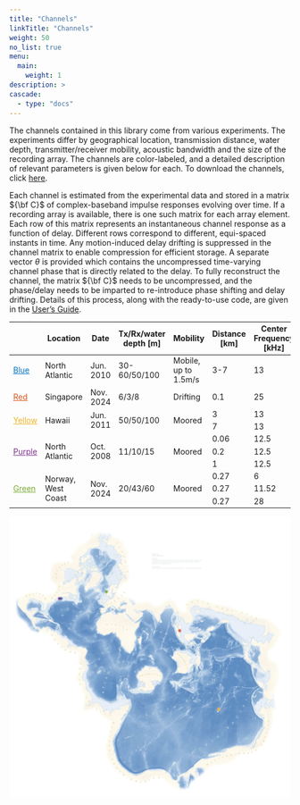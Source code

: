 ```yaml
---
title: "Channels"
linkTitle: "Channels"
weight: 50
no_list: true
menu:
  main:
    weight: 1
description: >
cascade:
  - type: "docs"
---
```


The channels contained in this library come from various experiments. The experiments differ by geographical location, transmission distance, water depth, transmitter/receiver mobility, acoustic bandwidth and the size of the recording array. The channels are color-labeled, and a detailed description of relevant parameters is given below for each. To download the channels, click [here](https://www.dropbox.com/scl/fo/3gyt4cgw47jfx716v0epd/AIqYaL5S2RxGylREu3sn-vY?rlkey=w2mvoklkm42zrrf6k6lwlzcxu&st=u3u6b5r9&dl=0).

Each channel is estimated from the experimental data and stored in a matrix ${\bf C}$ of complex-baseband impulse responses evolving over time. If a recording array is available, there is one such matrix for each array element. Each row of this matrix represents an instantaneous channel response as a function of delay. Different rows correspond to different, equi-spaced instants in time. Any motion-induced delay drifting is suppressed in the channel matrix to enable compression for efficient storage. A separate vector $\theta$ is provided which contains the uncompressed time-varying channel phase that is directly related to the delay. To fully reconstruct the channel, the matrix ${\bf C}$ needs to be uncompressed, and the phase/delay needs to be imparted to re-introduce phase shifting and delay drifting. Details of this process, along with the ready-to-use code, are given in the [User’s Guide](/docs).


<style>
  th {
    font-size: 14px;
  }
  td {
    font-size: 14px;
  }
</style>
<table><thead>
  <tr>
    <th></th>
    <th>Location</th>
    <th>Date</th>
    <th>Tx/Rx/water depth [m]</th>
    <th>Mobility</th>
    <th>Distance [km]</th>
    <th>Center Frequency [kHz]</th>
    <th>Bandwidth [kHz]</th>
    <th>Array Configuration</th>
    <th>Number of Elements</th>
    <th>Element Spacing [cm]</th>
  </tr></thead>
<tbody>
  <tr>
    <td><a href="blue" style="color: #0072BD">Blue</a></td>
    <td>North Atlantic</td>
    <td>Jun. 2010</td>
    <td>30-60/50/100</td>
    <td>Mobile, up to 1.5m/s</td>
    <td>3-7</td>
    <td>13</td>
    <td>4.9</td>
    <td>Vertical</td>
    <td>12</td>
    <td>12</td>
  </tr>
  <tr>
    <td><a href="red" style="color: #D95319">Red</a></td>
    <td>Singapore</td>
    <td>Nov. 2024</td>
    <td>6/3/8</td>
    <td>Drifting</td>
    <td>0.1</td>
    <td>25</td>
    <td>9.6</td>
    <td>Vertical</td>
    <td>3</td>
    <td>80</td>
  </tr>
  <tr>
    <td rowspan="2"><a href="yellow" style="color: #EDB120">Yellow</a></td>
    <td rowspan="2">Hawaii</td>
    <td rowspan="2">Jun. 2011</td>
    <td rowspan="2">50/50/100</td>
    <td rowspan="2">Moored</td>
    <td>3</td>
    <td>13</td>
    <td>6.25</td>
    <td>Vertical</td>
    <td>24</td>
    <td>5</td>
  </tr>
  <tr>
    <td>7</td>
    <td>13</td>
    <td>6.25</td>
    <td>Vertical</td>
    <td>24</td>
    <td>20</td>
  </tr>
  <tr>
    <td rowspan="3"><a href="purple" style="color: #7E2F8E">Purple</a></td>
    <td rowspan="3">North Atlantic</td>
    <td rowspan="3">Oct. 2008</td>
    <td rowspan="3">11/10/15</td>
    <td rowspan="3">Moored</td>
    <td>0.06</td>
    <td>12.5</td>
    <td>6.5</td>
    <td>Cross</td>
    <td>32</td>
    <td>3.75</td>
  </tr>
  <tr>
    <td>0.2</td>
    <td>12.5</td>
    <td>6.5</td>
    <td>Vertical</td>
    <td>24</td>
    <td>5</td>
  </tr>
  <tr>
    <td>1</td>
    <td>12.5</td>
    <td>6.5</td>
    <td>Vertical</td>
    <td>12</td>
    <td>12</td>
  </tr>
  <tr>
    <td rowspan="3"><a href="green" style="color: #77AC30">Green</a></td>
    <td rowspan="3">Norway, West Coast</td>
    <td rowspan="3">Nov. 2024</td>
    <td rowspan="3">20/43/60</td>
    <td rowspan="3">Moored</td>
    <td>0.27</td>
    <td>6</td>
    <td>4.5</td>
    <td colspan="3" rowspan="3">N/A</td>
  </tr>
  <tr>
    <td>0.27</td>
    <td>11.52</td>
    <td>5.625</td>
  </tr>
  <tr>
    <td>0.27</td>
    <td>28</td>
    <td>9<br></td>
  </tr>
</tbody></table>

![](SpilhausBathymetry.jpg)
